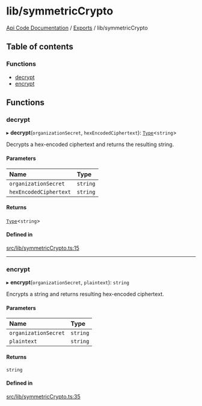 # lib/symmetricCrypto
 
[Api Code Documentation](../README.md) / [Exports](../modules.md) / lib/symmetricCrypto

## Table of contents

### Functions

- [decrypt](lib_symmetricCrypto.md#decrypt)
- [encrypt](lib_symmetricCrypto.md#encrypt)

## Functions

### decrypt

▸ **decrypt**(`organizationSecret`, `hexEncodedCiphertext`): [`Type`](result.md#type)\<`string`\>

Decrypts a hex-encoded ciphertext and returns the resulting string.

#### Parameters

| Name | Type |
| :------ | :------ |
| `organizationSecret` | `string` |
| `hexEncodedCiphertext` | `string` |

#### Returns

[`Type`](result.md#type)\<`string`\>

#### Defined in

[src/lib/symmetricCrypto.ts:15](https://github.com/openkfw/TruBudget/blob/90402cb/api/src/lib/symmetricCrypto.ts#L15)

___

### encrypt

▸ **encrypt**(`organizationSecret`, `plaintext`): `string`

Encrypts a string and returns resulting hex-encoded ciphertext.

#### Parameters

| Name | Type |
| :------ | :------ |
| `organizationSecret` | `string` |
| `plaintext` | `string` |

#### Returns

`string`

#### Defined in

[src/lib/symmetricCrypto.ts:35](https://github.com/openkfw/TruBudget/blob/90402cb/api/src/lib/symmetricCrypto.ts#L35)
